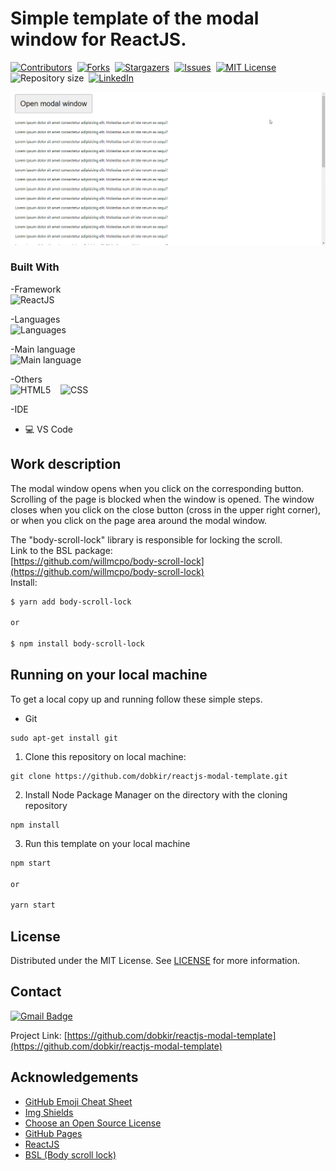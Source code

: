 # Simple template of the modal window for ReactJS.

[![Contributors][contributors-shield]][contributors-url]&nbsp;
[![Forks][forks-shield]][forks-url]&nbsp;
[![Stargazers][stars-shield]][stars-url]&nbsp;
[![Issues][issues-shield]][issues-url]&nbsp;
[![MIT License][license-shield]][license-url]&nbsp;
![Repository size][repo-size-shield]&nbsp;
[![LinkedIn][linkedin-shield]][linkedin-url]

![An example of working with a modal window from this template][product-screenshot]

<!-- TOOLS -->
### Built With

-Framework<br>
![ReactJS](https://img.shields.io/badge/React-%E2%98%85%E2%98%85%E2%98%85%E2%98%85%E2%98%86-007396?logo=React&logoColor=007396&style=for-the-badge)

-Languages<br>
![Languages][languages-shield]

-Main language<br>
![Main language][main-language-shield]

-Others<br>
![HTML5](https://img.shields.io/badge/HTML5-18.8%25-e34c26?logo=Html5&logoColor=e34c26&style=for-the-badge)&nbsp;&nbsp;&nbsp;
![CSS](https://img.shields.io/badge/CSS3-16.6%25-563d7c?logo=CSS3&logoColor=563d7c&style=for-the-badge)

-IDE<br>
* 💻 VS Code

<!-- WORK DESCRIPTION -->
## Work description

The modal window opens when you click on the corresponding button. 
Scrolling of the page is blocked when the window is opened. 
The window closes when you click on the close button (cross in the upper right corner), 
or when you click on the page area around the modal window.

The "body-scroll-lock" library is responsible for locking the scroll.<br> 
Link to the BSL package:<br>
[https://github.com/willmcpo/body-scroll-lock](https://github.com/willmcpo/body-scroll-lock)<br>
Install:
```sh
$ yarn add body-scroll-lock

or

$ npm install body-scroll-lock
```

<!-- GETTING STARTED -->
## Running on your local machine
To get a local copy up and running follow these simple steps.

* Git
```
sudo apt-get install git
```

1. Clone this repository on local machine:
```
git clone https://github.com/dobkir/reactjs-modal-template.git
```

2. Install Node Package Manager on the directory with the cloning repository
```
npm install
```

3. Run this template on your local machine
```sh
npm start

or

yarn start
```

<!-- LICENSE -->
## License

Distributed under the MIT License. See [LICENSE](license.txt) for more information.


<!-- CONTACT -->
## Contact

[![Gmail Badge](https://img.shields.io/badge/Gmail-d14836?style=for-the-badge&logo=Gmail&logoColor=white&link=mailto:p.kirillov2020@gmail.com)](mailto:p.kirillov2020@gmail.com)

Project Link: [https://github.com/dobkir/reactjs-modal-template](https://github.com/dobkir/reactjs-modal-template)

<!-- ACKNOWLEDGEMENTS -->
## Acknowledgements
* [GitHub Emoji Cheat Sheet](https://www.webpagefx.com/tools/emoji-cheat-sheet)
* [Img Shields](https://shields.io)
* [Choose an Open Source License](https://choosealicense.com)
* [GitHub Pages](https://pages.github.com)
* [ReactJS](https://github.com/facebook/react/)
* [BSL (Body scroll lock)](https://github.com/willmcpo/body-scroll-lock)

<!-- MARKDOWN LINKS & IMAGES -->
<!-- https://www.markdownguide.org/basic-syntax/#reference-style-links -->
[contributors-shield]: https://img.shields.io/github/contributors/dobkir/reactjs-modal-template.svg?style=for-the-badge
[contributors-url]: https://github.com/dobkir/reactjs-modal-template/graphs/contributors
[forks-shield]: https://img.shields.io/github/forks/dobkir/reactjs-modal-template.svg?style=for-the-badge
[forks-url]: https://github.com/dobkir/reactjs-modal-template/network/members
[stars-shield]: https://img.shields.io/github/stars/dobkir/reactjs-modal-template.svg?style=for-the-badge
[stars-url]: https://github.com/dobkir/reactjs-modal-template/stargazers
[issues-shield]: https://img.shields.io/github/issues/dobkir/reactjs-modal-template.svg?style=for-the-badge
[issues-url]: https://github.com/dobkir/reactjs-modal-template/issues
[license-shield]: https://img.shields.io/github/license/dobkir/reactjs-modal-template.svg?style=for-the-badge
[license-url]: https://github.com/dobkir/reactjs-modal-template/blob/master/LICENSE.txt
[linkedin-shield]: https://img.shields.io/badge/-LinkedIn-black.svg?style=for-the-badge&logo=linkedin&colorB=555
[linkedin-url]: https://linkedin.com/
[repo-size-shield]: https://img.shields.io/github/repo-size/dobkir/reactjs-modal-template.svg?style=for-the-badge
[languages-shield]: https://img.shields.io/github/languages/count/dobkir/reactjs-modal-template.svg?style=for-the-badge
[main-language-shield]: https://img.shields.io/github/languages/top/dobkir/reactjs-modal-template.svg?style=for-the-badge&color=f1e05a
[product-screenshot]: public/example_how_it_work.gif
